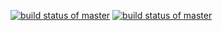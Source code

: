 [![build status of master](https://travis-ci.com/Prakhar564/Triangle_HW02a.svg?branch=master)](https://travis-ci.com/Prakhar564/Triangle_HW02a)
[![build status of master](https://travis-ci.org/Prakhar564/Triangle_HW02a.svg?branch=master)](https://travis-ci.org/Prakhar564/Triangle_HW02a)


